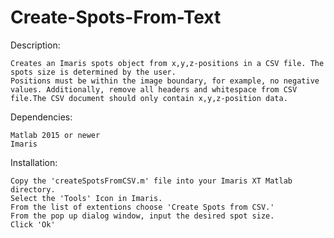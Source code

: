# Create-Spots-From-Text
Description:

    Creates an Imaris spots object from x,y,z-positions in a CSV file. The spots size is determined by the user.
    Positions must be within the image boundary, for example, no negative values. Additionally, remove all headers and whitespace from CSV     file.The CSV document should only contain x,y,z-position data.


  Dependencies:
  
    Matlab 2015 or newer  
    Imaris     
  
  Installation:   
  
    Copy the 'createSpotsFromCSV.m' file into your Imaris XT Matlab directory.           
    Select the 'Tools' Icon in Imaris.     
    From the list of extentions choose 'Create Spots from CSV.'     
    From the pop up dialog window, input the desired spot size.    
    Click 'Ok'    
